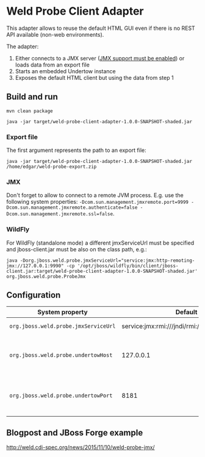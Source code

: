 # Weld Probe Client Adapter

This adapter allows to reuse the default HTML GUI even if there is no REST API available (non-web environments).

The adapter:

1. Either connects to a JMX server ([JMX support must be enabled](http://docs.jboss.org/weld/reference/latest/en-US/html/configure.html#config-dev-mode)) or loads data from an export file
2. Starts an embedded Undertow instance
3. Exposes the default HTML client but using the data from step 1

## Build and run

    mvn clean package
    
    java -jar target/weld-probe-client-adapter-1.0.0-SNAPSHOT-shaded.jar

### Export file

The first argument represents the path to an export file:

    java -jar target/weld-probe-client-adapter-1.0.0-SNAPSHOT-shaded.jar /home/edgar/weld-probe-export.zip

### JMX

Don't forget to allow to connect to a remote JVM process. E.g. use the following system properties: `-Dcom.sun.management.jmxremote.port=9999 -Dcom.sun.management.jmxremote.authenticate=false -Dcom.sun.management.jmxremote.ssl=false`.

### WildFly

For WildFly (standalone mode) a different jmxServiceUrl must be specified and jboss-client.jar must be also on the class path, e.g.:

    java -Dorg.jboss.weld.probe.jmxServiceUrl="service:jmx:http-remoting-jmx://127.0.0.1:9990" -cp '/opt/jboss/wildfly/bin/client/jboss-client.jar:target/weld-probe-client-adapter-1.0.0-SNAPSHOT-shaded.jar' org.jboss.weld.probe.ProbeJmx


## Configuration

| System property  | Default value | Description |
| ------------- | ------------- | ------------- |
| `org.jboss.weld.probe.jmxServiceUrl`  | service:jmx:rmi:///jndi/rmi://127.0.0.1:9999/jmxrmi  | JMX server URL |
| `org.jboss.weld.probe.undertowHost`  | 127.0.0.1  | Undertow host - used to expose the HTML client |
| `org.jboss.weld.probe.undertowPort` | 8181  | Undertow port - used to expose the HTML client |


## Blogpost and JBoss Forge example

http://weld.cdi-spec.org/news/2015/11/10/weld-probe-jmx/
